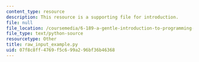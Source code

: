 ```yaml
---
content_type: resource
description: This resource is a supporting file for introduction.
file: null
file_location: /coursemedia/6-189-a-gentle-introduction-to-programming-using-python-january-iap-2011/07f8c8ff4769f5c699a296bf36b46368_raw_input_example.py
file_type: text/python-source
resourcetype: Other
title: raw_input_example.py
uid: 07f8c8ff-4769-f5c6-99a2-96bf36b46368
---
```


